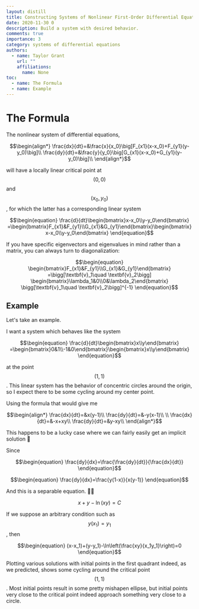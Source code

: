 ```yaml
---
layout: distill
title: Constructing Systems of Nonlinear First-Order Differential Equations to Model Population Dynamics
date: 2020-11-30 0
description: Build a system with desired behavior.
comments: true
importance: 3
category: systems of differential equations
authors:  
  - name: Taylor Grant
    url: ""
    affiliations:
      name: None
toc:
  - name: The Formula
  - name: Example
---
```


# The Formula

The nonlinear system of differential equations,

$$\begin{align*}
\frac{dx}{dt}=&\frac{x}{x_0}\big[F_{x1}(x-x_0)+F_{y1}(y-y_0)\big]\\
\frac{dy}{dt}=&\frac{y}{y_0}\big[G_{x1}(x-x_0)+G_{y1}(y-y_0)\big]\\
\end{align*}$$

will have a locally linear critical point at $$(0,0)$$ and $$(x_0,y_0)$$, for which the latter has a corresponding linear system

$$\begin{equation}
\frac{d}{dt}\begin{bmatrix}x-x_0\\y-y_0\end{bmatrix}
=\begin{bmatrix}F_{x1}&F_{y1}\\G_{x1}&G_{y1}\end{bmatrix}\begin{bmatrix}x-x_0\\y-y_0\end{bmatrix}
\end{equation}$$

If you have specific eigenvectors and eigenvalues in mind rather than a matrix, you can always turn to diagonalization:

$$\begin{equation}
\begin{bmatrix}F_{x1}&F_{y1}\\G_{x1}&G_{y1}\end{bmatrix}
=\bigg[\textbf{v}_1\quad \textbf{v}_2\bigg]
\begin{bmatrix}\lambda_1&0\\0&\lambda_2\end{bmatrix}
\bigg[\textbf{v}_1\quad \textbf{v}_2\bigg]^{-1}
\end{equation}$$

## Example

Let's take an example.

I want a system which behaves like the system

$$\begin{equation}
\frac{d}{dt}\begin{bmatrix}x\\y\end{bmatrix}
=\begin{bmatrix}0&1\\-1&0\end{bmatrix}\begin{bmatrix}x\\y\end{bmatrix}
\end{equation}$$

at the point $$(1,1)$$. This linear system has the behavior of concentric circles around the origin, so I expect there to be some cycling around my center point.

Using the formula that would give me

$$\begin{align*}
\frac{dx}{dt}=&x(y-1)\\
\frac{dy}{dt}=&-y(x-1)\\
\\
\frac{dx}{dt}=&-x+xy\\
\frac{dy}{dt}=&y-xy\\
\end{align*}$$

This happens to be a lucky case where we can fairly easily get an implicit solution :eyes:

Since 

$$\begin{equation}
\frac{dy}{dx}=\frac{\frac{dy}{dt}}{\frac{dx}{dt}}
\end{equation}$$

$$\begin{equation}
\frac{dy}{dx}=\frac{y(1-x)}{x(y-1)}
\end{equation}$$

And this is a separable equation. :eyes::eyes:

$$\begin{equation}
x+y-\ln(xy)=C
\end{equation}$$

If we suppose an arbitrary condition such as $$y(x_1)=y_1$$, then

$$\begin{equation}
(x-x_1)+(y-y_1)-\ln\left(\frac{xy}{x_1y_1}\right)=0
\end{equation}$$

Plotting various solutions with initial points in the first quadrant indeed, as we predicted, shows some cycling around the critical point $$(1,1)$$. Most initial points result in some pretty mishapen ellipse, but initial points very close to the critical point indeed approach something very close to a circle.